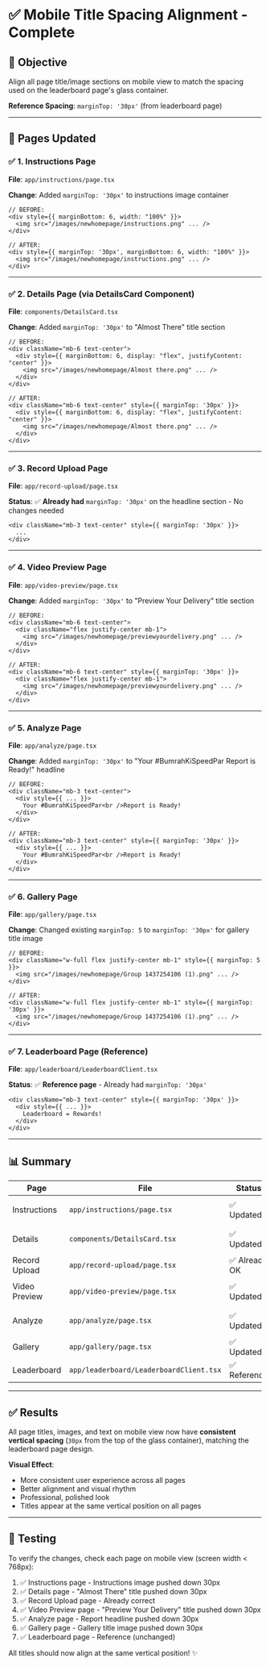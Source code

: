 # ✅ Mobile Title Spacing Alignment - Complete

## 🎯 Objective

Align all page title/image sections on mobile view to match the spacing used on the leaderboard page's glass container.

**Reference Spacing**: `marginTop: '30px'` (from leaderboard page)

---

## 📱 Pages Updated

### ✅ 1. Instructions Page
**File**: `app/instructions/page.tsx`

**Change**: Added `marginTop: '30px'` to instructions image container

```tsx
// BEFORE:
<div style={{ marginBottom: 6, width: "100%" }}>
  <img src="/images/newhomepage/instructions.png" ... />
</div>

// AFTER:
<div style={{ marginTop: '30px', marginBottom: 6, width: "100%" }}>
  <img src="/images/newhomepage/instructions.png" ... />
</div>
```

---

### ✅ 2. Details Page (via DetailsCard Component)
**File**: `components/DetailsCard.tsx`

**Change**: Added `marginTop: '30px'` to "Almost There" title section

```tsx
// BEFORE:
<div className="mb-6 text-center">
  <div style={{ marginBottom: 6, display: "flex", justifyContent: "center" }}>
    <img src="/images/newhomepage/Almost there.png" ... />
  </div>
</div>

// AFTER:
<div className="mb-6 text-center" style={{ marginTop: '30px' }}>
  <div style={{ marginBottom: 6, display: "flex", justifyContent: "center" }}>
    <img src="/images/newhomepage/Almost there.png" ... />
  </div>
</div>
```

---

### ✅ 3. Record Upload Page
**File**: `app/record-upload/page.tsx`

**Status**: ✅ **Already had** `marginTop: '30px'` on the headline section - No changes needed

```tsx
<div className="mb-3 text-center" style={{ marginTop: '30px' }}>
  ...
</div>
```

---

### ✅ 4. Video Preview Page
**File**: `app/video-preview/page.tsx`

**Change**: Added `marginTop: '30px'` to "Preview Your Delivery" title section

```tsx
// BEFORE:
<div className="mb-6 text-center">
  <div className="flex justify-center mb-1">
    <img src="/images/newhomepage/previewyourdelivery.png" ... />
  </div>
</div>

// AFTER:
<div className="mb-6 text-center" style={{ marginTop: '30px' }}>
  <div className="flex justify-center mb-1">
    <img src="/images/newhomepage/previewyourdelivery.png" ... />
  </div>
</div>
```

---

### ✅ 5. Analyze Page
**File**: `app/analyze/page.tsx`

**Change**: Added `marginTop: '30px'` to "Your #BumrahKiSpeedPar Report is Ready!" headline

```tsx
// BEFORE:
<div className="mb-3 text-center">
  <div style={{ ... }}>
    Your #BumrahKiSpeedPar<br />Report is Ready!
  </div>
</div>

// AFTER:
<div className="mb-3 text-center" style={{ marginTop: '30px' }}>
  <div style={{ ... }}>
    Your #BumrahKiSpeedPar<br />Report is Ready!
  </div>
</div>
```

---

### ✅ 6. Gallery Page
**File**: `app/gallery/page.tsx`

**Change**: Changed existing `marginTop: 5` to `marginTop: '30px'` for gallery title image

```tsx
// BEFORE:
<div className="w-full flex justify-center mb-1" style={{ marginTop: 5 }}>
  <img src="/images/newhomepage/Group 1437254106 (1).png" ... />
</div>

// AFTER:
<div className="w-full flex justify-center mb-1" style={{ marginTop: '30px' }}>
  <img src="/images/newhomepage/Group 1437254106 (1).png" ... />
</div>
```

---

### ✅ 7. Leaderboard Page (Reference)
**File**: `app/leaderboard/LeaderboardClient.tsx`

**Status**: ✅ **Reference page** - Already had `marginTop: '30px'`

```tsx
<div className="mb-3 text-center" style={{ marginTop: '30px' }}>
  <div style={{ ... }}>
    Leaderboard = Rewards!
  </div>
</div>
```

---

## 📊 Summary

| Page | File | Status | Change |
|------|------|--------|--------|
| Instructions | `app/instructions/page.tsx` | ✅ Updated | Added `marginTop: '30px'` |
| Details | `components/DetailsCard.tsx` | ✅ Updated | Added `marginTop: '30px'` |
| Record Upload | `app/record-upload/page.tsx` | ✅ Already OK | No change needed |
| Video Preview | `app/video-preview/page.tsx` | ✅ Updated | Added `marginTop: '30px'` |
| Analyze | `app/analyze/page.tsx` | ✅ Updated | Added `marginTop: '30px'` |
| Gallery | `app/gallery/page.tsx` | ✅ Updated | Changed `5` to `'30px'` |
| Leaderboard | `app/leaderboard/LeaderboardClient.tsx` | ✅ Reference | Unchanged |

---

## ✅ Results

All page titles, images, and text on mobile view now have **consistent vertical spacing** (`30px` from the top of the glass container), matching the leaderboard page design.

**Visual Effect**:
- More consistent user experience across all pages
- Better alignment and visual rhythm
- Professional, polished look
- Titles appear at the same vertical position on all pages

---

## 🧪 Testing

To verify the changes, check each page on mobile view (screen width < 768px):
1. ✅ Instructions page - Instructions image pushed down 30px
2. ✅ Details page - "Almost There" title pushed down 30px
3. ✅ Record Upload page - Already correct
4. ✅ Video Preview page - "Preview Your Delivery" title pushed down 30px
5. ✅ Analyze page - Report headline pushed down 30px
6. ✅ Gallery page - Gallery title image pushed down 30px
7. ✅ Leaderboard page - Reference (unchanged)

All titles should now align at the same vertical position! ✨

